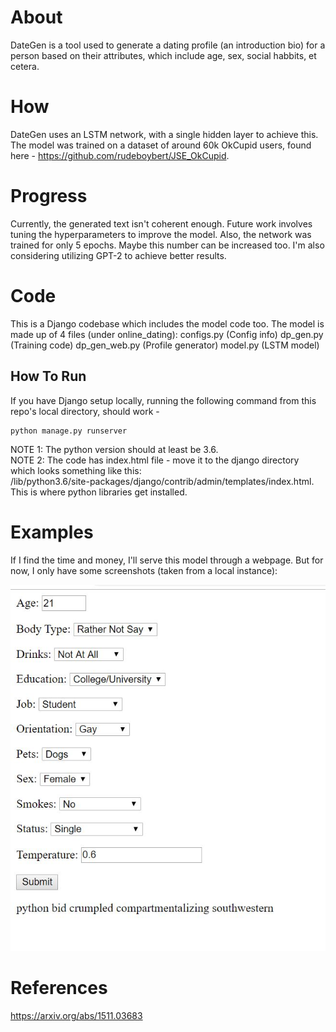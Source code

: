# About
DateGen is a tool used to generate a dating profile (an introduction bio) for a person based on their attributes, which include age, sex, social habbits, et cetera.

# How
DateGen uses an LSTM network, with a single hidden layer to achieve this. The model was trained on a dataset of around 60k OkCupid users, found here - https://github.com/rudeboybert/JSE_OkCupid.

# Progress
Currently, the generated text isn't coherent enough. Future work involves tuning the hyperparameters to improve the model. Also, the network was trained for only 5 epochs. Maybe this number can be increased too. I'm also considering utilizing GPT-2 to achieve better results.

# Code
This is a Django codebase which includes the model code too. The model is made up of 4 files (under online_dating):
configs.py (Config info)
dp_gen.py (Training code)
dp_gen_web.py (Profile generator)
model.py (LSTM model)

## How To Run
If you have Django setup locally, running the following command from this repo's local directory, should work -
```
python manage.py runserver
```
NOTE 1: The python version should at least be 3.6.  
NOTE 2: The code has index.html file - move it to the django directory which looks something like this:  
        <prefix>/lib/python3.6/site-packages/django/contrib/admin/templates/index.html.  
        This is where python libraries get installed.

# Examples
If I find the time and money, I'll serve this model through a webpage. But for now, I only have some screenshots (taken from a local instance):

![Example Run](example_run.JPG)

# References
https://arxiv.org/abs/1511.03683
